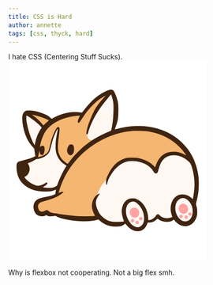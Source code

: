 ```yaml
---
title: CSS is Hard
author: annette
tags: [css, thyck, hard]
---
```


I hate CSS (Centering Stuff Sucks).  
![Thyck Corgis Logo](/img/svg/logo.svg)

<!--truncate-->

Why is flexbox not cooperating. Not a big flex smh.
